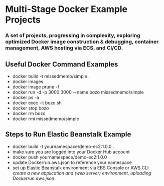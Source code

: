# Multi-Stage Docker Example Projects

### A set of projects, progressing in complexity, exploring optimized Docker image construction & debugging, container management, AWS hosting via ECS, and CI/CD.

## Useful Docker Command Examples

* docker build -t missedmemo/simple .
* docker images
* docker image prune -f
* docker run -d -p 3000:3000 --name bozo missedmemo/simple
* docker ps -a
* docker exec -it bozo sh
* docker stop bozo
* docker rm bozo
* docker rmi missedmemo/simple

## Steps to Run Elastic Beanstalk Example

* docker build -t yournamespace/demo-ec2:1.0.0 .
* make sure you are logged into your Docker Hub account
* docker push yournamespace/demo-ec2:1.0.0
* update Dockerrun.aws.json to reference your namespace
* set up Elastic Beanstalk environment via EBS Console or AWS CLI
<br> _create a new application and (web server) environment, uploading Dockerrun.aws.json_

